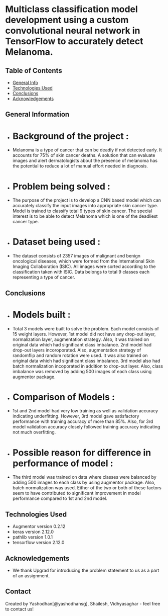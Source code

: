 # Multiclass classification model development using a custom convolutional neural network in TensorFlow to accurately detect Melanoma.


## Table of Contents
* [General Info](#general-information)
* [Technologies Used](#technologies-used)
* [Conclusions](#conclusions)
* [Acknowledgements](#acknowledgements)


## General Information
- # Background of the project :   
- Melanoma is a type of cancer that can be deadly if not detected early. It accounts for 75% of skin cancer deaths. A solution that can evaluate images and alert dermatologists about the presence of melanoma has the potential to reduce a lot of manual effort needed in diagnosis. 
- # Problem being solved :  
- The purpose of the project is to develop a CNN based model which can accurately classify the input images into appropriate skin cancer type. Model is trained to classify total 9 types of skin cancer. The special interest is to be able to detect Melanoma which is one of the deadliest cancer type. 
- # Dataset being used :  
- The dataset consists of 2357 images of malignant and benign oncological diseases, which were formed from the International Skin Imaging Collaboration (ISIC). All images were sorted according to the classification taken with ISIC. Data belongs to total 9 classes each representing a type of cancer. 



## Conclusions
- # Models built :
- Total 3 models were built to solve the problem. Each model consists of 15 weight layers. However, 1st model did not have any drop-out layer, normalization layer, augmentation strategy. Also, it was trained on original data which had significant class imbalance. 2nd model had drop-out layers incoroporated. Also, augmentation strategy of randomflip and random rotation were used. It was also trained on original data which had significant class imbalance. 3rd model also had batch normalization incoporated in addition to drop-out layer. Also, class imbalance was removed by adding 500 images of each class using augmentor package.  
- # Comparison of Models :
- 1st and 2nd model had very low training as well as validation accuracy indicating underfitting. However, 3rd model gave satisfactory performance with training accuracy of more than 85%. Also, for 3rd model validation accuracy closely followed training accuracy indicating not much overfitting. 
- # Possible reason for difference in performance of model :  
- The third model was trained on data where classes were balanced by adding 500 images to each class by using augmentor package. Also, batch normalization was used. Either of the two or both of these factors seem to have contributed to significant improvement in model performance compared to 1st and 2nd model. 


## Technologies Used
- Augmentor version 0.2.12
- keras     version 2.12.0
- pathlib   version 1.0.1
- tensorflow version 2.12.0


<!-- As the libraries versions keep on changing, it is recommended to mention the version of library used in this project -->

## Acknowledgements
- We thank Upgrad for introducing the problem statement to us as a part of an assignment. 



## Contact
Created by Yashodhan[@yashodhansg], Shailesh, Vidhyasaghar - feel free to contact us!



